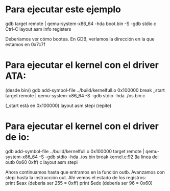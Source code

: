 # Para ejecutar este ejemplo
gdb
target remote | qemu-system-x86\_64 -hda boot.bin -S -gdb stdio
c
Ctrl-C
layout asm
info registers

Deberíamos ver cómo bootea. En GDB, veríamos la dirección en la que estamos en 0x7c7f


# Para ejecutar el kernel con el driver ATA:
(desde bin/)
gdb
add-symbol-file ../build/kernelfull.o 0x100000
break \_start
target remote | qemu-system-x86\_64 -S -gdb stdio -hda ./os.bin
c

(\_start está en 0x100000)
layout asm
stepi (repite)

# Para ejecutar el kernel con el driver de io:
gdb
add-symbol-file ../build/kernelfull.o 0x100000
target remote | qemu-system-x86\_64 -S -gdb stdio -hda ./os.bin
break kernel.c:92 (la linea del outb 0x60 0xff)
c
layout asm
stepi

Ahora continuamos hasta que entramos en la función outb. Avanzamos con stepi
hasta la instrucción out. Ahí vemos el estado de los registros:  
print $eax (debería ser 255 = 0xff)
print $edx (debería ser 96 = 0x60)


